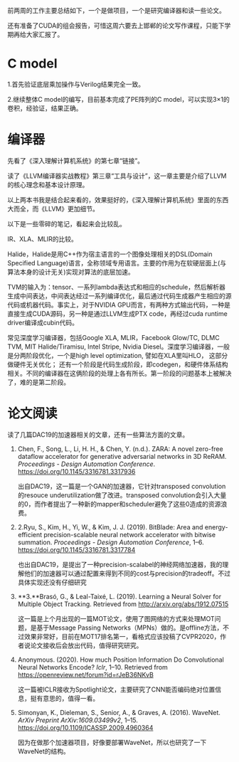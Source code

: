 前两周的工作主要总结如下，一个是做项目，一个是研究编译器和读一些论文。

还有准备了CUDA的组会报告，可惜这周六要去上邯郸的论文写作课程，只能下学期再给大家汇报了。

# C model

1.首先验证底层乘加操作与Verilog结果完全一致。

2.继续整体C model的编写，目前基本完成了PE阵列的C model，可以实现3×1的卷积，经验证，结果正确。

# 编译器

先看了《深入理解计算机系统》的第七章“链接”。

读了《LLVM编译器实战教程》第三章“工具与设计”，这一章主要是介绍了LLVM的核心理念和基本设计原理。

以上两本书我是结合起来看的，效果挺好的，《深入理解计算机系统》里面的东西大而全，而《LLVM》更加细节。

以下是一些零碎的笔记，看起来会比较乱。

IR、XLA、MLIR的比较。

Halide，Halide是用C++作为宿主语言的一个图像处理相关的DSL(Domain Specified Language)语言，全称领域专用语言。主要的作用为在软硬层面上(与算法本身的设计无关)实现对算法的底层加速。

TVM的输入为：tensor、一系列lambda表达式和相应的schedule，然后解析器生成中间表达，中间表达经过一系列编译优化，最后通过代码生成器产生相应的源代码或机器代码。事实上，对于NVIDIA
GPU而言，有两种方式输出代码，一种是直接生成CUDA源码，另一种是通过LLVM生成PTX code，再经过cuda runtime 
driver编译成cubin代码。

常见深度学习编译器，包括Google XLA, MLIR，Facebook Glow/TC, DLMC TVM, MIT Halide/Tiramisu, Intel Stripe, Nvidia Diesel。深度学习编译器，一般是分两阶段优化，一个是high level optimization, 譬如在XLA里叫HLO， 这部分做硬件无关优化； 还有一个阶段是代码生成阶段，即codegen，和硬件体系结构相关。不同的编译器在这俩阶段的处理上各有所长。第一阶段的问题基本上被解决了，难的是第二阶段。

# 论文阅读

读了几篇DAC19的加速器相关的文章，还有一些算法方面的文章。

1. Chen, F., Song, L., Li, H. H., & Chen, Y. (n.d.). ZARA: A novel zero-free dataflow accelerator for generative adversarial networks in 3D ReRAM. *Proceedings - Design Automation Conference*. https://doi.org/10.1145/3316781.3317936

   出自DAC19，这一篇是一个GAN的加速器，它针对transposed convolution的resouce underutilization做了改进。transposed convolution会引入大量的0，而作者提出了一种新的mapper和scheduler避免了这些0造成的资源浪费。

2. 2.Ryu, S., Kim, H., Yi, W., & Kim, J. J. (2019). BitBlade: Area and energy-efficient precision-scalable neural network accelerator with bitwise summation. *Proceedings - Design Automation Conference*, 1–6. https://doi.org/10.1145/3316781.3317784

   也出自DAC19，是提出了一种precision-scalabel的神经网络加速器，我的理解他们的加速器可以通过配置来得到不同的cost与precision的tradeoff。不过具体实现还没有仔细研究

3. **3.**Brasó, G., & Leal-Taixé, L. (2019). Learning a Neural Solver for Multiple Object Tracking. Retrieved from http://arxiv.org/abs/1912.07515

   这一篇是上个月出现的一篇MOT论文，使用了图网络的方式来处理MOT问题，是基于Message Passing Networks（MPNs）做的。是offline方法，不过效果非常好，目前在MOT17排名第一，看格式应该投稿了CVPR2020，作者说论文接收后会放出代码，值得研究研究。

4. Anonymous. (2020). How much Position Information Do Convolutional Neural Networks Encode? *Iclr*, 1–10. Retrieved from https://openreview.net/forum?id=rJeB36NKvB

   这一篇被ICLR接收为Spotlight论文，主要研究了CNN能否编码绝对位置信息，挺有意思的，值得一看。

5. Simonyan, K., Dieleman, S., Senior, A., & Graves, A. (2016). WaveNet. *ArXiv Preprint ArXiv:1609.03499v2*, 1–15. https://doi.org/10.1109/ICASSP.2009.4960364

   因为在做那个加速器项目，好像要部署WaveNet，所以也研究了一下WaveNet的结构。
